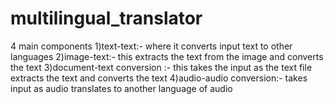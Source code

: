 # multilingual_translator
4 main components 1)text-text:- where it converts input text to other languages 2)image-text:- this extracts the text from the image and converts the text 3)document-text conversion :- this takes the input as the text file extracts the text and converts the text 4)audio-audio conversion:- takes input as audio translates to another language of audio
